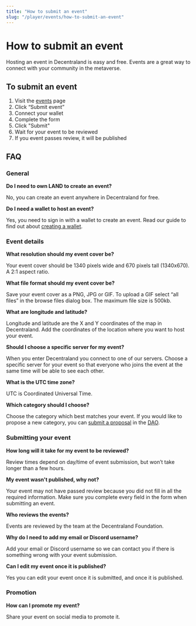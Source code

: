 ```yaml
---
title: "How to submit an event"
slug: "/player/events/how-to-submit-an-event"
---
```

# How to submit an event

Hosting an event in Decentraland is easy and free. Events are a great way to connect with your community in the metaverse.

## To submit an event

1. Visit the [events](https://events.decentraland.org/) page
2. Click “Submit event”
3. Connect your wallet
4. Complete the form
5. Click "Submit"
6. Wait for your event to be reviewed
7. If you event passes review, it will be published

## FAQ

### General

**Do I need to own LAND to create an event?**

No, you can create an event anywhere in Decentraland for free.

**Do I need a wallet to host an event?**

Yes, you need to sign in with a wallet to create an event. Read our guide to find out about [creating a wallet](https://docs.decentraland.org/player/blockchain-integration/get-a-wallet/).

### Event details

**What resolution should my event cover be?**

Your event cover should be 1340 pixels wide and 670 pixels tall (1340x670). A 2:1 aspect ratio.

**What file format should my event cover be?**

Save your event cover as a PNG, JPG or GIF. To upload a GIF select “all files” in the browse files dialog box. The maximum file size is 500kb.

**What are longitude and latitude?**

Longitude and latitude are the X and Y coordinates of the map in Decentraland. Add the coordinates of the location where you want to host your event.

**Should I choose a specific server for my event?**

When you enter Decentraland you connect to one of our servers. Choose a specific server for your event so that everyone who joins the event at the same time will be able to see each other.

**What is the UTC time zone?**

UTC is Coordinated Universal Time.

**Which category should I choose?**

Choose the category which best matches your event. If you would like to propose a new category, you can [submit a proposal](https://docs.decentraland.org/player/general/dao/dao-userguide/) in the [DAO](https://governance.decentraland.org/).

### Submitting your event

**How long will it take for my event to be reviewed?**

Review times depend on day/time of event submission, but won’t take longer than a few hours.

**My event wasn't published, why not?**

Your event may not have passed review because you did not fill in all the required information. Make sure you complete every field in the form when submitting an event.

**Who reviews the events?**

Events are reviewed by the team at the Decentraland Foundation.

**Why do I need to add my email or Discord username?**

Add your email or Discord username so we can contact you if there is something wrong with your event submission.

**Can I edit my event once it is published?**

Yes you can edit your event once it is submitted, and once it is published.

### Promotion

**How can I promote my event?**

Share your event on social media to promote it.
